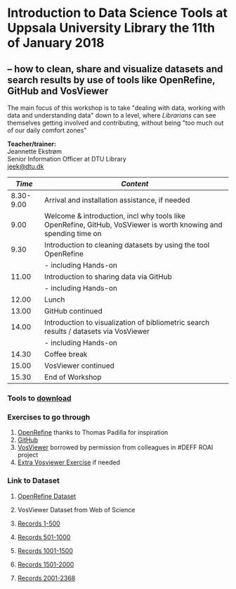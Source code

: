 # Introduction to Data Science Tools at Uppsala University Library the 11th of January 2018
## – how to clean, share and visualize datasets and search results by use of tools like OpenRefine, GitHub and VosViewer

The main focus of this workshop is to take "dealing with data, working with data and understanding data" down to a level, where *Librarians* can see themselves getting involved and contributing, without being "too much out of our daily comfort zones"

**Teacher/trainer:**<br>
Jeannette Ekstrøm<br>
Senior Information Officer at DTU Library<br>
[jeek@dtu.dk](mailto:jeek@dtu.dk)


 | *Time* | *Content* |
 | ------ | ------ |
 | 8.30-9.00 | Arrival and installation assistance, if needed |
 | 9.00 |	Welcome & introduction, incl why tools like OpenRefine, GitHub, VoSViewer is worth knowing and spending time on |
 | 9.30 | Introduction to cleaning datasets by using the tool OpenRefine |
 | | - including Hands-on |
 | 11.00	| Introduction to sharing data via GitHub |
 | | - including Hands-on |
 | 12.00	| Lunch |
 | 13.00	| GitHub continued |
 | 14.00	| Introduction to visualization of bibliometric search results / datasets via VosViewer |
 | | - including Hands-on |
 | 14.30	| Coffee break |
| 15.00	| VosViewer continued |
| 15.30	| End of Workshop |



### Tools to [download](preparation.md)
### Exercises to go through

1. [OpenRefine](Exercises/openrefine_exercise1.md) thanks to Thomas Padilla for inspiration
1. [GitHub](Exercises/github-exercise2.md)
1. [VosViewer](Exercises/VOSviewer_hands-on_opgave.pdf) borrowed by permission from colleagues in #DEFF ROAI project
1. [Extra Vosviewer Exercise](Exercises/vosviewer-exercise3.md) if needed


### Link to Dataset
1. [OpenRefine Dataset](Dataset/openrefine-authors-people.csv)

1. VosViewer Dataset from Web of Science
1. [Records 1-500](Dataset/Bibliometric1-500.txt)
1. [Records 501-1000](Dataset/Bibliometric501-1000.txt)
1. [Records 1001-1500](Dataset/Bibliometric1001-1500.txt)
1. [Records 1501-2000](Dataset/Bibliometric1501-2000.txt)
1. [Records 2001-2368](Dataset/Bibliometric2001-2368.txt)
